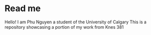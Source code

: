 # Read me 
Hello! I am Phu Nguyen a student of the University of Calgary
This is a repository showcasing a portion of my work from Knes 381
